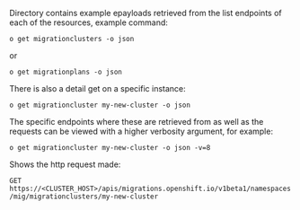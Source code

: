Directory contains example epayloads retrieved from the list endpoints of each of
the resources, example command:

`o get migrationclusters -o json`

or

`o get migrationplans -o json`

There is also a detail get on a specific instance:

`o get migrationcluster my-new-cluster -o json`

The specific endpoints where these are retrieved from as well as the requests
can be viewed with a higher verbosity argument, for example:

`o get migrationcluster my-new-cluster -o json -v=8`

Shows the http request made:

`GET https://<CLUSTER_HOST>/apis/migrations.openshift.io/v1beta1/namespaces/mig/migrationclusters/my-new-cluster`

